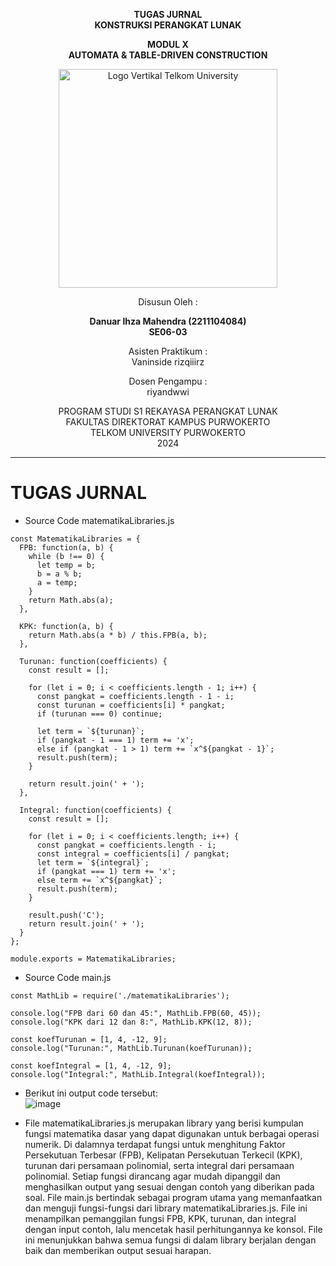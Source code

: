 <div align="center">

**TUGAS JURNAL**  
**KONSTRUKSI PERANGKAT LUNAK**

**MODUL X**  
**AUTOMATA & TABLE-DRIVEN CONSTRUCTION**

<img src="https://github.com/user-attachments/assets/637271ab-0240-4561-a7a6-04cb1169f636" alt="Logo Vertikal Telkom University" width="350"/>

Disusun Oleh :

**Danuar Ihza Mahendra (2211104084)**  
**SE06-03**

Asisten Praktikum :  
Vaninside
rizqiiirz

Dosen Pengampu :  
riyandwwi

PROGRAM STUDI S1 REKAYASA PERANGKAT LUNAK  
FAKULTAS DIREKTORAT KAMPUS PURWOKERTO  
TELKOM UNIVERSITY PURWOKERTO  
2024

</div>

---

# TUGAS JURNAL

- Source Code matematikaLibraries.js
```
const MatematikaLibraries = {
  FPB: function(a, b) {
    while (b !== 0) {
      let temp = b;
      b = a % b;
      a = temp;
    }
    return Math.abs(a);
  },

  KPK: function(a, b) {
    return Math.abs(a * b) / this.FPB(a, b);
  },

  Turunan: function(coefficients) {
    const result = [];

    for (let i = 0; i < coefficients.length - 1; i++) {
      const pangkat = coefficients.length - 1 - i;
      const turunan = coefficients[i] * pangkat;
      if (turunan === 0) continue;

      let term = `${turunan}`;
      if (pangkat - 1 === 1) term += 'x';
      else if (pangkat - 1 > 1) term += `x^${pangkat - 1}`;
      result.push(term);
    }

    return result.join(' + ');
  },

  Integral: function(coefficients) {
    const result = [];

    for (let i = 0; i < coefficients.length; i++) {
      const pangkat = coefficients.length - i;
      const integral = coefficients[i] / pangkat;
      let term = `${integral}`;
      if (pangkat === 1) term += 'x';
      else term += `x^${pangkat}`;
      result.push(term);
    }

    result.push('C');
    return result.join(' + ');
  }
};

module.exports = MatematikaLibraries;
```

- Source Code main.js
```
const MathLib = require('./matematikaLibraries');

console.log("FPB dari 60 dan 45:", MathLib.FPB(60, 45));         
console.log("KPK dari 12 dan 8:", MathLib.KPK(12, 8));           

const koefTurunan = [1, 4, -12, 9]; 
console.log("Turunan:", MathLib.Turunan(koefTurunan));           

const koefIntegral = [1, 4, -12, 9]; 
console.log("Integral:", MathLib.Integral(koefIntegral));                    
```

- Berikut ini output code tersebut: <br>
![image](https://github.com/user-attachments/assets/bb56c7b5-1098-40cb-9a26-b3123cf7959d)


- File matematikaLibraries.js merupakan library yang berisi kumpulan fungsi matematika dasar yang dapat digunakan untuk berbagai operasi numerik. Di dalamnya terdapat fungsi untuk menghitung Faktor Persekutuan Terbesar (FPB), Kelipatan Persekutuan Terkecil (KPK), turunan dari persamaan polinomial, serta integral dari persamaan polinomial. Setiap fungsi dirancang agar mudah dipanggil dan menghasilkan output yang sesuai dengan contoh yang diberikan pada soal. File main.js bertindak sebagai program utama yang memanfaatkan dan menguji fungsi-fungsi dari library matematikaLibraries.js. File ini menampilkan pemanggilan fungsi FPB, KPK, turunan, dan integral dengan input contoh, lalu mencetak hasil perhitungannya ke konsol. File ini menunjukkan bahwa semua fungsi di dalam library berjalan dengan baik dan memberikan output sesuai harapan.
